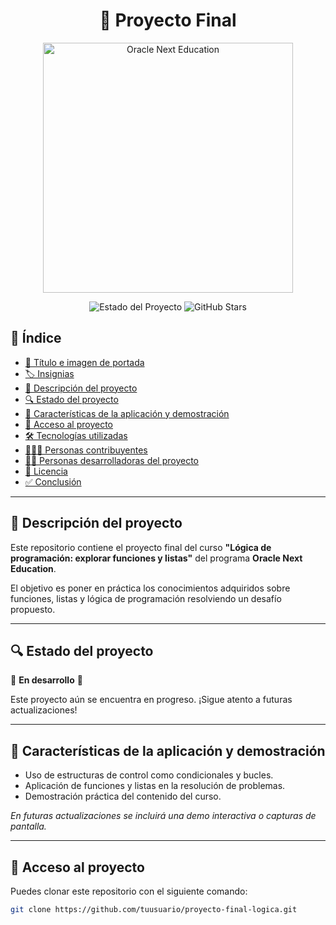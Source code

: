 <h1 align="center">🚀 Proyecto Final</h1>

<p align="center">
  <img src="https://github.com/user-attachments/assets/b5cf1c15-0456-445d-9432-9c3f04fd6116" alt="Oracle Next Education" width="400"/>
</p>

<p align="center">
  <img src="https://img.shields.io/badge/STATUS-EN%20DESAROLLO-green" alt="Estado del Proyecto" />
  <img src="https://img.shields.io/github/stars/camilafernanda?style=social" alt="GitHub Stars" />
</p>

## 📌 Índice

- [📸 Título e imagen de portada](#-proyecto-final)
- [🏷️ Insignias](#-insignias)
- [📖 Descripción del proyecto](#-descripción-del-proyecto)
- [🔍 Estado del proyecto](#-estado-del-proyecto)
- [🧩 Características de la aplicación y demostración](#-características-de-la-aplicación-y-demostración)
- [🔗 Acceso al proyecto](#-acceso-al-proyecto)
- [🛠️ Tecnologías utilizadas](#-tecnologías-utilizadas)
- [🧑‍🤝‍🧑 Personas contribuyentes](#-personas-contribuyentes)
- [👩‍💻 Personas desarrolladoras del proyecto](#-personas-desarrolladoras-del-proyecto)
- [📄 Licencia](#-licencia)
- [✅ Conclusión](#-conclusión)

---

## 📝 Descripción del proyecto

Este repositorio contiene el proyecto final del curso **"Lógica de programación: explorar funciones y listas"** del programa **Oracle Next Education**.

El objetivo es poner en práctica los conocimientos adquiridos sobre funciones, listas y lógica de programación resolviendo un desafío propuesto.

---

## 🔍 Estado del proyecto

🚧 **En desarrollo** 🚧

Este proyecto aún se encuentra en progreso. ¡Sigue atento a futuras actualizaciones!

---

## 🧩 Características de la aplicación y demostración

- Uso de estructuras de control como condicionales y bucles.
- Aplicación de funciones y listas en la resolución de problemas.
- Demostración práctica del contenido del curso.

*En futuras actualizaciones se incluirá una demo interactiva o capturas de pantalla.*

---

## 🔗 Acceso al proyecto

Puedes clonar este repositorio con el siguiente comando:

```bash
git clone https://github.com/tuusuario/proyecto-final-logica.git
